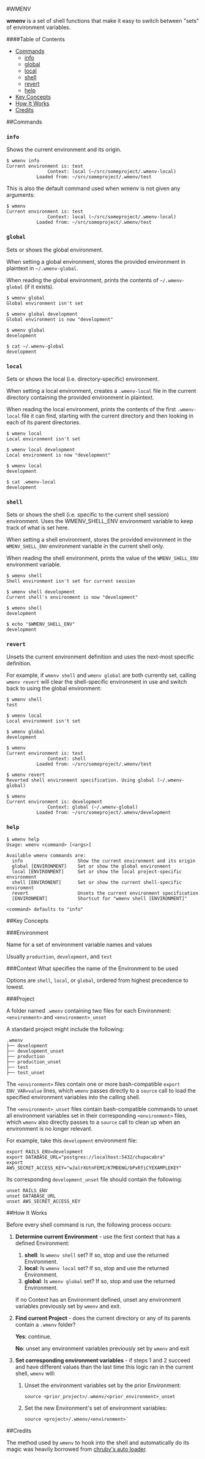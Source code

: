 #WMENV

**wmenv** is a set of shell functions that make it easy to switch between "sets" of environment variables.

####Table of Contents

* [Commands](#commands)
  * [info](#info)
  * [global](#global)
  * [local](#local)
  * [shell](#shell)
  * [revert](#revert)
  * [help](#help)
* [Key Concepts](#key-concepts)
* [How It Works](#how-it-works)
* [Credits](#credits)

##Commands
### `info`
Shows the current environment and its origin.

```ShellSession
$ wmenv info
Current environment is: test
               Context: local (~/src/someproject/.wmenv-local)
           Loaded from: ~/src/someproject/.wmenv/test
```

This is also the default command used when wmenv is not given any arguments:

```ShellSession
$ wmenv
Current environment is: test
               Context: local (~/src/someproject/.wmenv-local)
           Loaded from: ~/src/someproject/.wmenv/test
```

### `global`
Sets or shows the global environment.

When setting a global environment, stores the provided environment in plaintext in `~/.wmenv-global`.

When reading the global environment, prints the contents of `~/.wmenv-global` (if it exists).

```ShellSession
$ wmenv global
Global environment isn't set

$ wmenv global development
Global environment is now "development"

$ wmenv global
development

$ cat ~/.wmenv-global
development
```

### `local`
Sets or shows the local (i.e. directory-specific) environment. 

When setting a local environment, creates a `.wmenv-local` file in the current directory containing the provided environment in plaintext.

When reading the local environment, prints the contents of the first `.wmenv-local` file it can find, starting with the current directory and then looking in each of its parent directories.

```ShellSession
$ wmenv local
Local environment isn't set

$ wmenv local development
Local environment is now "development"

$ wmenv local
development

$ cat .wmenv-local
development
```

### `shell`
Sets or shows the shell (i.e. specific to the current shell session) environment. Uses the WMENV_SHELL_ENV environment variable to keep track of what is set here.

When setting a shell environment, stores the provided environment in the `WMENV_SHELL_ENV` environment variable in the current shell only.

When reading the shell environment, prints the value of the `WMENV_SHELL_ENV` environment variable.

```ShellSession
$ wmenv shell
Shell environment isn't set for current session

$ wmenv shell development
Current shell's environment is now "development"

$ wmenv shell
development

$ echo "$WMENV_SHELL_ENV"
development
```

### `revert`
Unsets the current environment definition and uses the next-most specific definition.

For example, if `wmenv shell` and `wmenv global` are both currently set, calling `wmenv revert` will clear the shell-specific environment in use and switch back to using the global environment:

```ShellSession
$ wmenv shell
test

$ wmenv local
Local environment isn't set

$ wmenv global
development

$ wmenv
Current environment is: test
               Context: shell
           Loaded from: ~/src/someproject/.wmenv/test

$ wmenv revert
Reverted shell environment specification. Using global (~/.wmenv-global)

$ wmenv
Current environment is: development
               Context: global (~/.wmenv-global)
           Loaded from: ~/src/someproject/.wmenv/development

```

### `help`
```ShellSession
$ wmenv help
Usage: wmenv <command> [<args>]

Available wmenv commands are:
  info                    Show the current environment and its origin
  global [ENVIRONMENT]    Set or show the global environment
  local [ENVIRONMENT]     Set or show the local project-specific environment
  shell [ENVIRONENT]      Set or show the current shell-specific enviroment
  revert                  Unsets the current environment specification
  [ENVIRONMENT]           Shortcut for "wmenv shell [ENVIRONMENT]"

<command> defaults to "info"

```

##Key Concepts

###Environment

Name for a set of environment variable names and values

Usually `production`, `development`, and `test`

###Context
What specifies the name of the Environment to be used

Options are `shell`, `local`, or `global`, ordered from highest precedence to lowest.

###Project

A folder named `.wmenv` containing two files for each Environment: `<environment>` and `<environment>_unset`

A standard project might include the following:

```
.wmenv
├── development
├── development_unset
├── production
├── production_unset
├── test
├── test_unset
```

The `<environment>` files contain one or more bash-compatible `export ENV_VAR=value` lines, which `wmenv` passes directly to a `source` call to load the specified environment variables into the calling shell.

The `<environment>_unset` files contain bash-compatible commands to unset all environment variables set in their corresponding `<environment>` files, which `wmenv` also directly passes to a `source` call to clean up when an environment is no longer relevant.

For example, take this `development` environment file:

```
export RAILS_ENV=development
export DATABASE_URL="postgres://localhost:5432/chupacabra"
export AWS_SECRET_ACCESS_KEY="wJalrXUtnFEMI/K7MDENG/bPxRfiCYEXAMPLEKEY"
```

Its corresponding `development_unset` file should contain the following:

```
unset RAILS_ENV
unset DATABASE_URL
unset AWS_SECRET_ACCESS_KEY
```

##How It Works

Before every shell command is run, the following process occurs:

1. **Determine current Environment** - use the first context that has a defined Environment:
    1. **shell**: Is `wmenv shell` set? If so, stop and use the returned Environment.
    2. **local**: Is `wmenv local` set? If so, stop and use the returned Environment.
    3. **global**: Is `wmenv global` set? If so, stop and use the returned Environment.
    
    If no Context has an Environment defined, unset any environment variables previously set by `wmenv` and exit.

2. **Find current Project** - does the current directory or any of its parents contain a `.wmenv` folder?

    **Yes**: continue.

    **No**: unset any environment variables previously set by `wmenv` and exit

3. **Set corresponding environment variables** - if steps 1 and 2 succeed and have different values than the last time this logic ran in the current shell, `wmenv` will:
    1. Unset the environment variables set by the prior Environment:

        ```
        source <prior_project>/.wmenv/<prior_environment>_unset
        ```

    2. Set the new Environment's set of environment variables:

        ``` 
        source <project>/.wmenv/<environment>`
        ```

##Credits

The method used by `wmenv` to hook into the shell and automatically do its magic was heavily borrowed from [chruby's auto loader](https://github.com/postmodern/chruby/blob/master/share/chruby/auto.sh).

